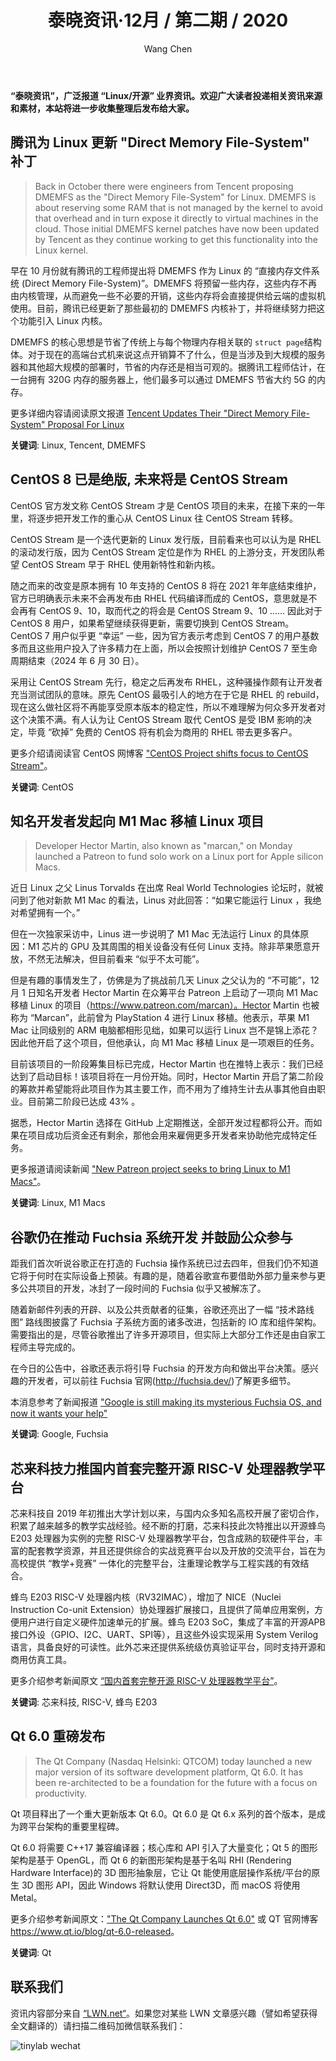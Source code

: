 ﻿---
title: 泰晓资讯·12月 / 第二期 / 2020
author: 'Wang Chen'
group: news
draft: false
top: false
album: 泰晓资讯
layout: weekly
license: "cc-by-nc-nd-4.0"
permalink: /tinylab-weekly-12-2nd-2020/
tags:
  - Linux
  - Tencent
  - DMEMFS
  - CentOS
  - M1 Macs
  - Google
  - Fuchsia
  - RISC-V
  - 芯来
  - 蜂鸟 E203
categories:
  - 泰晓资讯
  - 技术动态
  - 行业动向
---

**“泰晓资讯”，广泛报道 “Linux/开源” 业界资讯。欢迎广大读者投递相关资讯来源和素材，本站将进一步收集整理后发布给大家。**

## **腾讯为 Linux 更新 "Direct Memory File-System" 补丁**

> Back in October there were engineers from Tencent proposing DMEMFS as the "Direct Memory File-System" for Linux. DMEMFS is about reserving some RAM that is not managed by the kernel to avoid that overhead and in turn expose it directly to virtual machines in the cloud. Those initial DMEMFS kernel patches have now been updated by Tencent as they continue working to get this functionality into the Linux kernel.

早在 10 月份就有腾讯的工程师提出将 DMEMFS 作为 Linux 的 “直接内存文件系统 (Direct Memory File-System)”。DMEMFS 将预留一些内存，这些内存不再由内核管理，从而避免一些不必要的开销，这些内存将会直接提供给云端的虚拟机使用。目前，腾讯已经更新了那些最初的 DMEMFS 内核补丁，并将继续努力把这个功能引入 Linux 内核。

DMEMFS 的核心思想是节省了传统上与每个物理内存相关联的 `struct page`结构体。对于现在的高端台式机来说这点开销算不了什么，但是当涉及到大规模的服务器和其他超大规模的部署时，节省的内存还是相当可观的。据腾讯工程师估计，在一台拥有 320G 内存的服务器上，他们最多可以通过 DMEMFS 节省大约 5G 的内存。

更多详细内容请阅读原文报道 [Tencent Updates Their "Direct Memory File-System" Proposal For Linux](https://www.phoronix.com/scan.php?page=news_item&px=Tencent-DMEMFS-V2)

**关键词**: Linux, Tencent, DMEMFS

## **CentOS 8 已是绝版, 未来将是 CentOS Stream**

CentOS 官方发文称 CentOS Stream 才是 CentOS 项目的未来，在接下来的一年里，将逐步把开发工作的重心从 CentOS Linux 往 CentOS Stream 转移。

CentOS Stream 是一个迭代更新的 Linux 发行版，目前看来也可以认为是 RHEL 的滚动发行版，因为 CentOS Stream 定位是作为 RHEL 的上游分支，开发团队希望 CentOS Stream 早于 RHEL 使用新特性和新内核。
	
随之而来的改变是原本拥有 10 年支持的 CentOS 8 将在 2021 年年底结束维护，官方已明确表示未来不会再发布由 RHEL 代码编译而成的 CentOS，意思就是不会再有 CentOS 9、10，取而代之的将会是 CentOS Stream 9、10 ...... 因此对于 CentOS 8 用户，如果希望继续获得更新，需要切换到 CentOS Stream。CentOS 7 用户似乎更 “幸运” 一些，因为官方表示考虑到 CentOS 7 的用户基数多而且这些用户投入了许多精力在上面，所以会按照计划维护 CentOS 7 至生命周期结束（2024 年 6 月 30 日）。

采用让 CentOS Stream 先行，稳定之后再发布 RHEL，这种骚操作颇有让开发者充当测试团队的意味。原先 CentOS 最吸引人的地方在于它是 RHEL 的 rebuild，现在这么做社区将不再能享受原本版本的稳定性，所以不难理解为何众多开发者对这个决策不满。有人认为让 CentOS Stream 取代 CentOS 是受 IBM 影响的决定，毕竟 “砍掉” 免费的 CentOS 将有机会为商用的 RHEL 带去更多客户。

更多介绍请阅读官 CentOS 网博客 ["CentOS Project shifts focus to CentOS Stream"](https://blog.centos.org/2020/12/future-is-centos-stream/)。
	
**关键词**: CentOS
	
## **知名开发者发起向 M1 Mac 移植 Linux 项目**

> Developer Hector Martin, also known as "marcan," on Monday launched a Patreon to fund solo work on a Linux port for Apple silicon Macs.

近日 Linux 之父 Linus Torvalds 在出席 Real World Technologies 论坛时，就被问到了他对新款 M1 Mac 的看法，Linus 对此回答：“如果它能运行 Linux ，我绝对希望拥有一个。”

但在一次独家采访中，Linus 进一步说明了 M1 Mac 无法运行 Linux 的具体原因：M1 芯片的 GPU 及其周围的相关设备没有任何 Linux 支持。除非苹果愿意开放，不然无法解决，但目前看来 “似乎不太可能”。

但是有趣的事情发生了，仿佛是为了挑战前几天 Linux 之父认为的 “不可能”，12 月 1 日知名开发者 Hector Martin 在众筹平台 Patreon 上启动了一项向 M1 Mac 移植 Linux 的项目（https://www.patreon.com/marcan）。Hector Martin 也被称为 “Marcan”，此前曾为 PlayStation 4 进行 Linux 移植。他表示，苹果 M1 Mac 让同级别的 ARM 电脑都相形见绌，如果可以运行 Linux 岂不是锦上添花？因此他开启了这个项目，但他承认，向 M1 Mac 移植 Linux 是一项艰巨的任务。

目前该项目的一阶段筹集目标已完成，Hector Martin 也在推特上表示：我们已经达到了启动目标！该项目将在一月份开始。同时，Hector Martin 开启了第二阶段的筹款并希望能将此项目作为其主要工作，而不用为了维持生计去从事其他自由职业。目前第二阶段已达成 43% 。

据悉，Hector Martin 选择在 GitHub 上定期推送，全部开发过程都将公开。而如果在项目成功后资金还有剩余，那他会用来雇佣更多开发者来协助他完成特定任务。

更多报道请阅读新闻 ["New Patreon project seeks to bring Linux to M1 Macs"](https://appleinsider.com/articles/20/12/01/new-patreon-project-seeks-to-bring-linux-to-m1-macs)。
	
**关键词**: Linux, M1 Macs

## **谷歌仍在推动 Fuchsia 系统开发 并鼓励公众参与**

距我们首次听说谷歌正在打造的 Fuchsia 操作系统已过去四年，但我们仍不知道它将于何时在实际设备上预装。有趣的是，随着谷歌宣布要借助外部力量来参与更多公共项目的开发，冰封了一段时间的 Fuchsia 似乎又被解冻了。

随着新邮件列表的开辟、以及公共贡献者的征集，谷歌还亮出了一幅 “技术路线图” 路线图披露了 Fuchsia 子系统方面的诸多改进，包括新的 IO 库和组件架构。需要指出的是，尽管谷歌推出了许多开源项目，但实际上大部分工作还是由自家工程师主导完成的。

在今日的公告中，谷歌还表示将引导 Fuchsia 的开发方向和做出平台决策。感兴趣的开发者，可以前往 Fuchsia 官网(<http://fuchsia.dev/>)了解更多细节。
	
本消息参考了新闻报道 ["Google is still making its mysterious Fuchsia OS, and now it wants your help"](https://www.theverge.com/2020/12/8/22163225/google-fuchsia-os-call-contributors-mailing-list-governance)

**关键词**: Google, Fuchsia
	
## **芯来科技力推国内首套完整开源 RISC-V 处理器教学平台**

芯来科技自 2019 年初推出大学计划以来，与国内众多知名高校开展了密切合作，积累了越来越多的教学实战经验。经不断的打磨，芯来科技此次特推出以开源蜂鸟 E203 处理器为实例的完整 RISC-V 处理器教学平台，包含成熟的软硬件平台，丰富的配套教学资源，并且还提供综合的实战竞赛平台以及开放的交流平台，旨在为高校提供 “教学+竞赛” 一体化的完整平台，注重理论教学与工程实践的有效结合。

蜂鸟 E203 RISC-V 处理器内核（RV32IMAC），增加了 NICE（Nuclei Instruction Co-unit Extension）协处理器扩展接口，且提供了简单应用案例，方便用户进行自定义硬件加速单元的扩展。蜂鸟 E203 SoC，集成了丰富的开源APB接口外设（GPIO、I2C、UART、SPI等），且这些外设实现采用 System Verilog 语言，具备良好的可读性。此外芯来还提供系统级仿真验证平台，同时支持开源和商用仿真工具。
	
更多介绍参考新闻原文 [“国内首套完整开源 RISC-V 处理器教学平台”](https://mp.weixin.qq.com/s/Gdkc1U3zgdcGFuRkBqYIfA)。
	
**关键词**: 芯来科技, RISC-V, 蜂鸟 E203
	
## **Qt 6.0 重磅发布**

> The Qt Company (Nasdaq Helsinki: QTCOM) today launched a new major version of its software development platform, Qt 6.0. It has been re-architected to be a foundation for the future with a focus on productivity.

Qt 项目释出了一个重大更新版本 Qt 6.0。Qt 6.0 是 Qt 6.x 系列的首个版本，是成为跨平台架构的重要里程碑。

Qt 6.0 将需要 C++17 兼容编译器；核心库和 API 引入了大量变化；Qt 5 的图形架构是基于 OpenGL，而 Qt 6 的新图形架构是基于名叫 RHI (Rendering Hardware Interface)的 3D 图形抽象层，它让 Qt 能使用底层操作系统/平台的原生 3D 图形 API，因此 Windows 将默认使用 Direct3D，而 macOS 将使用 Metal。
	
更多介绍参考新闻原文：["The Qt Company Launches Qt 6.0"](https://apnews.com/press-release/pr-newswire/technology-business-europe-software-industry-helsinki-7fb7d00f88a843c231ee949b74a5ec58) 或 QT 官网博客 <https://www.qt.io/blog/qt-6.0-released>。

**关键词**: Qt

## 联系我们

资讯内容部分来自 [“LWN.net“](https://lwn.net/)。如果您对某些 LWN 文章感兴趣（譬如希望获得全文翻译的）请扫描二维码加微信联系我们：

![tinylab wechat](/images/wechat/tinylab.jpg)
